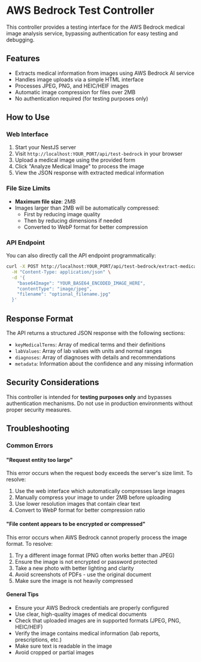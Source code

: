 # AWS Bedrock Test Controller

This controller provides a testing interface for the AWS Bedrock medical image analysis service, bypassing authentication for easy testing and debugging.

## Features

- Extracts medical information from images using AWS Bedrock AI service
- Handles image uploads via a simple HTML interface
- Processes JPEG, PNG, and HEIC/HEIF images
- Automatic image compression for files over 2MB
- No authentication required (for testing purposes only)

## How to Use

### Web Interface

1. Start your NestJS server
2. Visit `http://localhost:YOUR_PORT/api/test-bedrock` in your browser
3. Upload a medical image using the provided form
4. Click "Analyze Medical Image" to process the image
5. View the JSON response with extracted medical information

### File Size Limits

- **Maximum file size**: 2MB
- Images larger than 2MB will be automatically compressed:
  - First by reducing image quality
  - Then by reducing dimensions if needed
  - Converted to WebP format for better compression

### API Endpoint

You can also directly call the API endpoint programmatically:

```bash
curl -X POST http://localhost:YOUR_PORT/api/test-bedrock/extract-medical-info \
  -H "Content-Type: application/json" \
  -d '{
    "base64Image": "YOUR_BASE64_ENCODED_IMAGE_HERE",
    "contentType": "image/jpeg",
    "filename": "optional_filename.jpg"
  }'
```

## Response Format

The API returns a structured JSON response with the following sections:

- `keyMedicalTerms`: Array of medical terms and their definitions
- `labValues`: Array of lab values with units and normal ranges
- `diagnoses`: Array of diagnoses with details and recommendations
- `metadata`: Information about the confidence and any missing information

## Security Considerations

This controller is intended for **testing purposes only** and bypasses authentication mechanisms. Do not use in production environments without proper security measures.

## Troubleshooting

### Common Errors

#### "Request entity too large"

This error occurs when the request body exceeds the server's size limit. To resolve:

1. Use the web interface which automatically compresses large images
2. Manually compress your image to under 2MB before uploading
3. Use lower resolution images that contain clear text
4. Convert to WebP format for better compression ratio

#### "File content appears to be encrypted or compressed"

This error occurs when AWS Bedrock cannot properly process the image format. To resolve:

1. Try a different image format (PNG often works better than JPEG)
2. Ensure the image is not encrypted or password protected
3. Take a new photo with better lighting and clarity
4. Avoid screenshots of PDFs - use the original document
5. Make sure the image is not heavily compressed

#### General Tips

- Ensure your AWS Bedrock credentials are properly configured
- Use clear, high-quality images of medical documents
- Check that uploaded images are in supported formats (JPEG, PNG, HEIC/HEIF)
- Verify the image contains medical information (lab reports, prescriptions, etc.)
- Make sure text is readable in the image
- Avoid cropped or partial images 